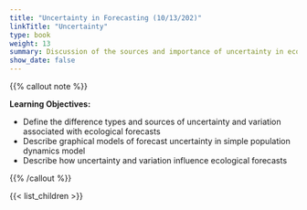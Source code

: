 ```yaml
---
title: "Uncertainty in Forecasting (10/13/202)"
linkTitle: "Uncertainty"
type: book
weight: 13
summary: Discussion of the sources and importance of uncertainty in ecological forecasting
show_date: false
---
```


{{% callout note %}}

**Learning Objectives:**
* Define the difference types and sources of uncertainty and variation associated with ecological forecasts
* Describe graphical models of forecast uncertainty in simple population dynamics model
* Describe how uncertainty and variation influence ecological forecasts

{{% /callout %}}

{{< list_children >}}